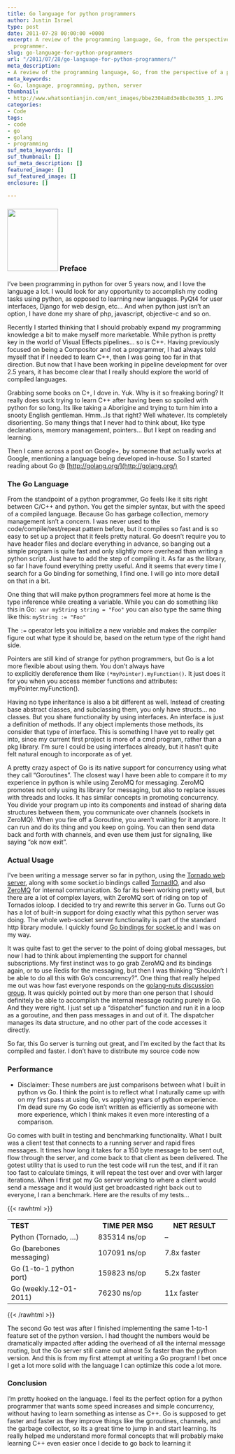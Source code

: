 ```yaml
---
title: Go language for python programmers
author: Justin Israel
type: post
date: 2011-07-28 00:00:00 +0000
excerpt: A review of the programming language, Go, from the perspective of a python
  programmer.
slug: go-language-for-python-programmers
url: "/2011/07/28/go-language-for-python-programmers/"
meta_description:
- A review of the programming language, Go, from the perspective of a python programmer.
meta_keywords:
- Go, language, programming, python, server
thumbnail:
- http://www.whatsontianjin.com/ent_images/bbe2304a8d3e8bc8e365_1.JPG
categories:
- Code
tags:
- code
- go
- golang
- programming
suf_meta_keywords: []
suf_thumbnail: []
suf_meta_description: []
featured_image: []
suf_featured_image: []
enclosure: []

---
```

### 

### [<img class="alignleft" src="https://blog.golang.org/gopher/gopher.png" alt="" width="116" height="142" />](http://golang.org) Preface

I’ve been programming in python for over 5 years now, and I love the language a lot. I would look for any opportunity to accomplish my coding tasks using python, as opposed to learning new languages. PyQt4 for user interfaces, Django for web design, etc… And when python just isn’t an option, I have done my share of php, javascript, objective-c and so on.

Recently I started thinking that I should probably expand my programming knowledge a bit to make myself more marketable.<!--more--> While python is pretty key in the world of Visual Effects pipelines… so is C++. Having previously focused on being a Compositor and not a programmer, I had always told myself that if I needed to learn C++, then I was going too far in that direction. But now that I have been working in pipeline development for over 2.5 years, it has become clear that I really should explore the world of compiled languages.

Grabbing some books on C+, I dove in. Yuk. Why is it so freaking boring? It really does suck trying to learn C++ after having been so spoiled with python for so long. Its like taking a Aborigine and trying to turn him into a snooty English gentleman. Hmm…Is that right? Well whatever. Its completely disorienting. So many things that I never had to think about, like type declarations, memory management, pointers… But I kept on reading and learning.

Then I came across a post on Google+, by someone that actually works at Google, mentioning a language being developed in-house. So I started reading about Go @ [http://golang.org/](http://golang.org/)

### The Go Language

From the standpoint of a python programmer, Go feels like it sits right between C/C++ and python. You get the simpler syntax, but with the speed of a compiled language. Because Go has garbage collection, memory management isn’t a concern. I was never used to the code/compile/test/repeat pattern before, but it compiles so fast and is so easy to set up a project that it feels pretty natural. Go doesn’t require you to have header files and declare everything in advance, so banging out a simple program is quite fast and only slightly more overhead than writing a python script. Just have to add the step of compiling it. As far as the library, so far I have found everything pretty useful. And it seems that every time I search for a Go binding for something, I find one. I will go into more detail on that in a bit.

One thing that will make python programmers feel more at home is the type inference while creating a variable. While you can do something like this in Go:  `var myString string = "Foo"` you can also type the same thing like this: `myString := "Foo"`

The `:=` operator lets you initialize a new variable and makes the compiler figure out what type it should be, based on the return type of the right hand side.

Pointers are still kind of strange for python programmers, but Go is a lot more flexible about using them. You don’t always have to explicitly dereference them like `(*myPointer).myFunction()`. It just does it for you when you access member functions and attributes:  myPointer.myFunction().

Having no type inheritance is also a bit different as well. Instead of creating base abstract classes, and subclassing them, you only have structs… no classes. But you share functionality by using interfaces. An interface is just a definition of methods. If any object implements those methods, its consider that type of interface. This is something I have yet to really get into, since my current first project is more of a cmd program, rather than a pkg library. I’m sure I could be using interfaces already, but it hasn’t quite felt natural enough to incorporate as of yet.

A pretty crazy aspect of Go is its native support for concurrency using what they call “Goroutines”. The closest way I have been able to compare it to my experience in python is while using ZeroMQ for messaging. ZeroMQ promotes not only using its library for messaging, but also to replace issues with threads and locks. It has similar concepts in promoting concurrency. You divide your program up into its components and instead of sharing data structures between them, you communicate over channels (sockets in ZeroMQ). When you fire off a Goroutine, you aren’t waiting for it anymore. It can run and do its thing and you keep on going. You can then send data back and forth with channels, and even use them just for signaling, like saying “ok now exit”.

### Actual Usage

I’ve been writing a message server so far in python, using the [Tornado web server](http://www.tornadoweb.org/), along with some socket.io bindings called [TornadIO](https://github.com/MrJoes/tornadio), and also [ZeroMQ](http://www.zeromq.org/) for internal communication. So far its been working pretty well, but there are a lot of complex layers, with ZeroMQ sort of riding on top of Tornados ioloop. I decided to try and rewrite this server in Go. Turns out Go has a lot of built-in support for doing exactly what this python server was doing. The whole web-socket server functionality is part of the standard http library module. I quickly found [Go bindings for socket.io](https://github.com/madari/go-socket.io) and I was on my way.

It was quite fast to get the server to the point of doing global messages, but now I had to think about implementing the support for channel subscriptions. My first instinct was to go grab ZeroMQ and its bindings again, or to use Redis for the messaging, but then I was thinking “Shouldn’t I be able to do all this with Go’s concurrency?”. One thing that really helped me out was how fast everyone responds on the [golang-nuts discussion group](http://groups.google.com/group/golang-nuts). It was quickly pointed out by more than one person that I should definitely be able to accomplish the internal message routing purely in Go. And they were right. I just set up a “dispatcher” function and run it in a loop as a goroutine, and then pass messages in and out of it. The dispatcher manages its data structure, and no other part of the code accesses it directly.

So far, this Go server is turning out great, and I’m excited by the fact that its compiled and faster. I don’t have to distribute my source code now <i class="fa fa-smile-o" aria-hidden="true"></i>

### Performance

* Disclaimer: These numbers are just comparisons between what I built in python vs Go. I think the point is to reflect what I naturally came up with on my first pass at using Go, vs applying years of python experience. I’m dead sure my Go code isn’t written as efficiently as someone with more experience, which I think makes it even more interesting of a comparison.

Go comes with built in testing and benchmarking functionality. What I built was a client test that connects to a running server and rapid fires messages. It times how long it takes for a 150 byte message to be sent out, flow through the server, and come back to that client as been delivered. The gotest utility that is used to run the test code will run the test, and if it ran too fast to calculate timings, it will repeat the test over and over with larger iterations. When I first got my Go server working to where a client would send a message and it would just get broadcasted right back out to everyone, I ran a benchmark. Here are the results of my tests…

{{< rawhtml >}}
<table border="0" width="500px" cellspacing="0" cellpadding="0">
<tr>
    <th scope="col" align="left" width="200">TEST</th>
    <th scope="col" width="150">TIME PER MSG</th>
    <th scope="col" width="150">NET RESULT</th>
</tr>

<tr>
    <td width="200">Python (Tornado, …)</td>
    <td width="150">835314 ns/op</td> 
    <td width="150">&#8211;</td>
</tr>
<tr>
    <td width="200"> Go (barebones messaging) </td>
    <td width="150"> 107091 ns/op </td>
    <td width="150"> 7.8x faster </td>
</tr>
<tr>
    <td width="200"> Go (1-to-1 python port) </td>
    <td width="150"> 159823 ns/op </td>
    <td width="150"> 5.2x faster </td>
</tr>
<tr>
    <td width="200"> Go (weekly.12-01-2011) </td>
    <td width="150"> 76230 ns/op </td>
    <td width="150"> 11x faster </td>
</tr>
</table>
{{< /rawhtml >}}

The second Go test was after I finished implementing the same 1-to-1 feature set of the python version. I had thought the numbers would be dramatically impacted after adding the overhead of all the internal message routing, but the Go server still came out almost 5x faster than the python version. And this is from my first attempt at writing a Go program! I bet once I get a lot more solid with the language I can optimize this code a lot more.

### Conclusion

I’m pretty hooked on the language. I feel its the perfect option for a python programmer that wants some speed increases and simple concurrency, without having to learn something as intense as C++. Go is supposed to get faster and faster as they improve things like the goroutines, channels, and the garbage collector, so its a great time to jump in and start learning. Its really helped me understand more formal concepts that will probably make learning C++ even easier once I decide to go back to learning it <i class="fa fa-smile-o" aria-hidden="true"></i>

 
